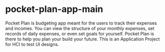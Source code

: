 # pocket-plan-app-main
 Pocket Plan is budgeting app meant for the users to track their expenses and incomes. You can view the structure of your monthly expenses, set records of daily expenses, or even set goals for yourself.
 Pocket Plan is there to help you plan your build your future.
 This is an Application Project for HCI to test UI designs.
